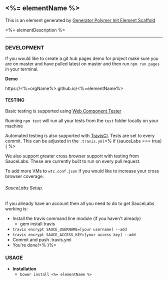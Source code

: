 ## <%= elementName %>

This is an element generated by [Generator Polymer Init Element Scaffold](https://gh.corp.bitshelter.com/BitShelter/generator-polymer-init-element-scaffold)

<%= elementDescription %>

---

### DEVELOPMENT

If you would like to create a git hub pages demo for project make sure you are on master and have pulled latest on master and then run `npm run pages` in your terminal.

**Demo**

https://<%=orgName%>.github.io/<%=elementName%>

#### TESTING

Basic testing is supported using [Web Component Tester](https://github.com/Polymer/web-component-tester)

Running `npm test` will run all your tests from the `test` folder locally on your machine

Automated testing is also supported with [TravisCI](https://travis-ci.org/getting_started). Tests are set to every commit.
This can be adjusted in the `.travis.yml`<% if (sauceLabs === true) { %>

We also support greater cross browser support with testing from SauceLabs. These are currently built to run on
every pull request.

To add more VMs to `wtc.conf.json` if you would like to increase your cross browser coverage.

###### SauceLabs Setup.
If you already have an account then all you need to do to get SauceLabs working is:
- Install the travis command line module (if you haven't already)
    - gem install travis
- `travis encrypt SAUCE_USERNAME=[your username] --add`
- `travis encrypt SAUCE_ACCESS_KEY=[your access key] --add`
- Commit and push .travis.yml
- You're done!<% }%>

### USAGE

- **Installation**
  - `bower install <%= elementName %>`
